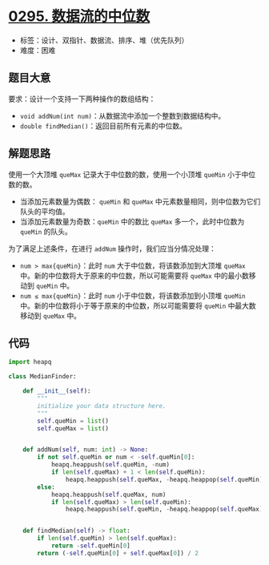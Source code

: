 # [0295. 数据流的中位数](https://leetcode.cn/problems/find-median-from-data-stream/)

- 标签：设计、双指针、数据流、排序、堆（优先队列）
- 难度：困难

## 题目大意

要求：设计一个支持一下两种操作的数组结构：

- `void addNum(int num)`：从数据流中添加一个整数到数据结构中。
- `double findMedian()`：返回目前所有元素的中位数。

## 解题思路

使用一个大顶堆 `queMax` 记录大于中位数的数，使用一个小顶堆 `queMin` 小于中位数的数。

- 当添加元素数量为偶数： `queMin` 和 `queMax` 中元素数量相同，则中位数为它们队头的平均值。
- 当添加元素数量为奇数：`queMin` 中的数比 `queMax` 多一个，此时中位数为 `queMin` 的队头。

为了满足上述条件，在进行 `addNum` 操作时，我们应当分情况处理：

- `num > max{queMin}`：此时 `num` 大于中位数，将该数添加到大顶堆 `queMax` 中。新的中位数将大于原来的中位数，所以可能需要将 `queMax` 中的最小数移动到 `queMin` 中。
- `num ≤ max{queMin}`：此时 `num` 小于中位数，将该数添加到小顶堆 `queMin` 中。新的中位数将小于等于原来的中位数，所以可能需要将 `queMin` 中最大数移动到 `queMax` 中。

## 代码

```python
import heapq

class MedianFinder:

    def __init__(self):
        """
        initialize your data structure here.
        """
        self.queMin = list()
        self.queMax = list()


    def addNum(self, num: int) -> None:
        if not self.queMin or num < -self.queMin[0]:
            heapq.heappush(self.queMin, -num)
            if len(self.queMax) + 1 < len(self.queMin):
                heapq.heappush(self.queMax, -heapq.heappop(self.queMin))
        else:
            heapq.heappush(self.queMax, num)
            if len(self.queMax) > len(self.queMin):
                heapq.heappush(self.queMin, -heapq.heappop(self.queMax))


    def findMedian(self) -> float:
        if len(self.queMin) > len(self.queMax):
            return -self.queMin[0]
        return (-self.queMin[0] + self.queMax[0]) / 2
```

